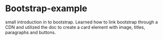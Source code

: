 # Bootstrap-example
small introduction in to bootstrap. Learned how to link bootstrap through a CDN and utilized the doc to create a card element with image, titles, paragraphs and buttons.
